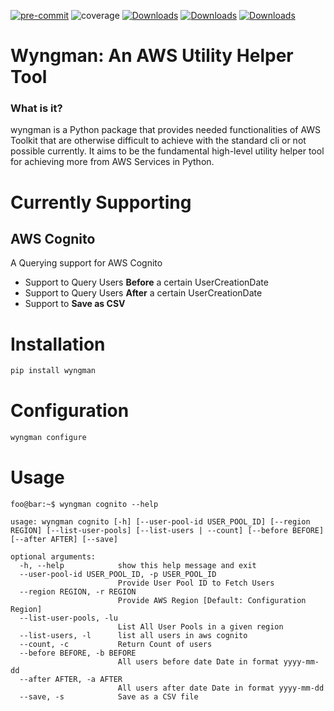 [![pre-commit](https://img.shields.io/badge/pre--commit-enabled-brightgreen?logo=pre-commit&logoColor=white)](https://github.com/pre-commit/pre-commit) ![coverage](https://img.shields.io/badge/coverage-81%25-green) [![Downloads](https://pepy.tech/badge/wyngman)](https://pepy.tech/project/wyngman) [![Downloads](https://pepy.tech/badge/wyngman/month)](https://pepy.tech/project/wyngman) [![Downloads](https://pepy.tech/badge/wyngman/week)](https://pepy.tech/project/wyngman)

# Wyngman: An AWS Utility Helper Tool

### What is it?

wyngman is a Python package that provides needed functionalities of AWS Toolkit that are otherwise difficult to achieve with the standard cli or not possible currently. It aims to be the fundamental high-level utility helper tool for achieving more from AWS Services in Python.



# Currently Supporting

## AWS Cognito

A Querying support for AWS Cognito

- Support to Query Users **Before** a certain UserCreationDate
- Support to Query Users **After** a certain UserCreationDate
- Support to **Save as CSV**

# Installation

```bash
pip install wyngman
```

# Configuration

```bash
wyngman configure
```

# Usage

```console
foo@bar:~$ wyngman cognito --help

usage: wyngman cognito [-h] [--user-pool-id USER_POOL_ID] [--region REGION] [--list-user-pools] [--list-users | --count] [--before BEFORE] [--after AFTER] [--save]

optional arguments:
  -h, --help            show this help message and exit
  --user-pool-id USER_POOL_ID, -p USER_POOL_ID
                        Provide User Pool ID to Fetch Users
  --region REGION, -r REGION
                        Provide AWS Region [Default: Configuration Region]
  --list-user-pools, -lu
                        List All User Pools in a given region
  --list-users, -l      list all users in aws cognito
  --count, -c           Return Count of users
  --before BEFORE, -b BEFORE
                        All users before date Date in format yyyy-mm-dd
  --after AFTER, -a AFTER
                        All users after date Date in format yyyy-mm-dd
  --save, -s            Save as a CSV file
```
